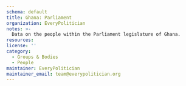 ```yaml
---
schema: default
title: Ghana: Parliament
organization: EveryPolitician
notes: >-
  Data on the people within the Parliament legislature of Ghana.
resources:
license: ''
category:
  - Groups & Bodies
  - People
maintainer: EveryPolitician
maintainer_email: team@everypolitician.org
---
```

